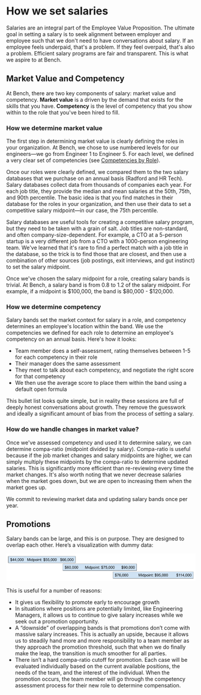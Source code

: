 # How we set salaries

Salaries are an integral part of the Employee Value Proposition. The ultimate goal in setting a salary is to seek alignment between employer and employee such that we don't need to have conversations about salary. If an employee feels underpaid, that's a problem. If they feel overpaid, that's also a problem. Efficient salary programs are fair and transparent. This is what we aspire to at Bench.

## Market Value and Competency

At Bench, there are two key components of salary: market value and competency. **Market value** is a driven by the demand that exists for the skills that you have. **Competency** is the level of competency that you show within to the role that you've been hired to fill.

### How we determine market value

The first step in determining market value is clearly defining the roles in your organization. At Bench, we chose to use numbered levels for our engineers—we go from Engineer 1 to Engineer 5. For each level, we defined a very clear set of competencies (see [Competencies by Role](https://docs.google.com/spreadsheets/d/1rV2q8TJaY8gHhuAhXaHBLJdld3XLdJG-UbL706SkCAY/edit#gid=221997572)).

Once our roles were clearly defined, we compared them to the two salary databases that we purchase on an annual basis (Radford and HR Tech). Salary databases collect data from thousands of companies each year. For each job title, they provide the median and mean salaries at the 50th, 75th, and 90th percentile. The basic idea is that you find matches in their database for the roles in your organization, and then use their data to set a competitive salary midpoint—in our case, the 75th percentile.

Salary databases are useful tools for creating a competitive salary program, but they need to be taken with a grain of salt. Job titles are non-standard, and often company-size-dependent. For example, a CTO at a 5-person startup is a very different job from a CTO with a 1000-person engineering team. We've learned that it's rare to find a perfect match with a job title in the database, so the trick is to find those that are closest, and then use a combination of other sources (job postings, exit interviews, and gut instinct) to set the salary midpoint.

Once we've chosen the salary midpoint for a role, creating salary bands is trivial. At Bench, a salary band is from 0.8 to 1.2 of the salary midpoint. For example, if a midpoint is $100,000, the band is $80,000 - $120,000.

### How we determine competency

Salary bands set the market context for salary in a role, and competency determines an employee's location within the band. We use the competencies we defined for each role to determine an employee's competency on an annual basis. Here's how it looks: 

- Team member does a self-assessment, rating themselves between 1-5 for each competency in their role
- Their manager does the same assessment
- They meet to talk about each competency, and negotiate the right score for that competency
- We then use the average score to place them within the band using a default open formula

This bullet list looks quite simple, but in reality these sessions are full of deeply honest conversations about growth. They remove the guesswork and ideally a significant amount of bias from the process of setting a salary.

### How do we handle changes in market value?

Once we've assessed competency and used it to determine salary, we can determine compa-ratio (midpoint divided by salary). Compa-ratio is useful because if the job market changes and salary midpoints are higher, we can simply multiply these midpoints by the compa-ratio to determine updated salaries. This is significantly more efficient than re-reviewing every time the market changes. It's also worth noting that we never decrease salaries when the market goes down, but we are open to increasing them when the market goes up.

We commit to reviewing market data and updating salary bands once per year.

## Promotions

Salary bands can be large, and this is on purpose. They are designed to overlap each other. Here’s a visualization with dummy data:

![Image of salary Bands](images/bands.png)

This is useful for a number of reasons:

- It gives us flexibility to promote early to encourage growth
- In situations where positions are potentially limited, like Engineering Managers, it allows us to continue to give salary increases while we seek out a promotion opportunity.
- A “downside” of overlapping bands is that promotions don’t come with massive salary increases. This is actually an upside, because it allows us to steadily hand more and more responsibility to a team member as they approach the promotion threshold, such that when we do finally make the leap, the transition is much smoother for all parties.
- There isn’t a hard compa-ratio cutoff for promotion. Each case will be evaluated individually based on the current available positions, the needs of the team, and the interest of the individual. When the promotion occurs, the team member will go through the competency assessment process for their new role to determine compensation.
